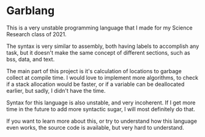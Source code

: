 # Garblang

This is a very unstable programming language that I made for my Science Research class of 2021.

The syntax is very similar to assembly, both having labels to accomplish any task, but it doesn't make the same concept of different sections, such as bss, data, and text.

The main part of this project is it's calculation of locations to garbage collect at compile time. I would love to implement more algorithms, to check if a stack allocation would be faster, or if a variable can be deallocated earlier, but sadly, I didn't have the time.

Syntax for this language is also unstable, and very incoherent. If I get more time in the future to add more syntactic sugar, I will most definitely do that.

If you want to learn more about this, or try to understand how this language even works, the source code is available, but very hard to understand.
